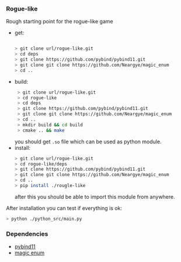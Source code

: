 ### Rogue-like 
Rough starting point for the rogue-like game
- get:
  ```bash
  
  > git clone url/rogue-like.git
  > cd deps
  > git clone https://github.com/pybind/pybind11.git
  > git clone git clone https://github.com/Neargye/magic_enum
  > cd ..
  ```
- build:
  ```bash
   > git clone url/rogue-like.git 
   > cd rogue-like
   > cd deps
   > git clone https://github.com/pybind/pybind11.git
   > git clone git clone https://github.com/Neargye/magic_enum
   > cd .. 
   > mkdir build && cd build
   > cmake .. && make 
  ```
  you should get ``.so`` file which can be used as python module.
- install:
  ```bash
  > git clone url/rogue-like.git
  > cd rogue-like/deps
  > git clone https://github.com/pybind/pybind11.git
  > git clone git clone https://github.com/Neargye/magic_enum
  > cd .. 
  > pip install ./rougle-like
  ```
  after this you should be able to import this module from anywhere.

After installation you can test if everything is ok:

```bash
> python ./python_src/main.py 
```

### Dependencies

 - [pybind11](https://github.com/pybind/pybind11)
 - [magic enum](https://github.com/Neargye/magic_enum)